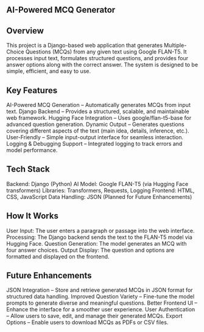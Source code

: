 ## AI-Powered MCQ Generator
## Overview
This project is a Django-based web application that generates Multiple-Choice Questions (MCQs) from any given text using Google FLAN-T5. It processes input text, formulates structured questions, and provides four answer options along with the correct answer. The system is designed to be simple, efficient, and easy to use.

## Key Features
AI-Powered MCQ Generation – Automatically generates MCQs from input text.
Django Backend – Provides a structured, scalable, and maintainable web framework.
Hugging Face Integration – Uses google/flan-t5-base for advanced question generation.
Dynamic Output – Generates questions covering different aspects of the text (main idea, details, inference, etc.).
User-Friendly – Simple input-output interface for seamless interaction.
Logging & Debugging Support – Integrated logging to track errors and model performance.

## Tech Stack
Backend: Django (Python)
AI Model: Google FLAN-T5 (via Hugging Face transformers)
Libraries: Transformers, Requests, Logging
Frontend: HTML, CSS, JavaScript
Data Handling: JSON (Planned for Future Enhancements)

## How It Works
User Input: The user enters a paragraph or passage into the web interface.
Processing: The Django backend sends the text to the FLAN-T5 model via Hugging Face.
Question Generation: The model generates an MCQ with four answer choices.
Output Display: The question and options are formatted and displayed on the frontend.

## Future Enhancements
JSON Integration – Store and retrieve generated MCQs in JSON format for structured data handling.
Improved Question Variety – Fine-tune the model prompts to generate diverse and meaningful questions.
Better Frontend UI – Enhance the interface for a smoother user experience.
User Authentication – Allow users to save, edit, and manage their generated MCQs.
Export Options – Enable users to download MCQs as PDFs or CSV files.


